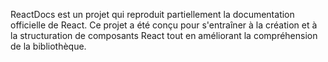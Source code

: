 ReactDocs est un projet qui reproduit partiellement la documentation officielle de React. Ce projet a été conçu pour s'entraîner à la création et à la structuration de composants React tout en améliorant la compréhension de la bibliothèque.
